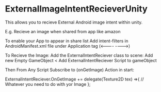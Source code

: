 # ExternalImageIntentRecieverUnity

This allows you to recieve External Android image intent within unity.

E.g. Recieve an image when shared from app like amazon

To enable your App to appear in share list
Add intent-filters in AndroidManifest.xml file under Application tag
(<----
        <intent-filter>
        <action android:name="android.intent.action.SEND" />
        <category android:name="android.intent.category.DEFAULT" />
        <data android:mimeType="image/*" />
        </intent-filter>
        <intent-filter>
        <action android:name="android.intent.action.SEND" />
        <category android:name="android.intent.category.DEFAULT" />
        <data android:mimeType="text/plain" />
        </intent-filter>
        <intent-filter>
        <action android:name="android.intent.action.SEND_MULTIPLE" />
        <category android:name="android.intent.category.DEFAULT" />
        <data android:mimeType="image/*" />
        </intent-filter>
---->)


To Recieve the Image: 
  Add the ExternalIntentReciever class to scene:
    Add new Empty GameObject < Add ExternalIntentReciever Script to gameObject

Then From Any Script Subscribe to (onGetImage) Action in start:

  ExternalIntentReciever.OnGetImage += delegate(Texture2D tex) =>{
    // Whatever you need to do with yor Image
  };
 

